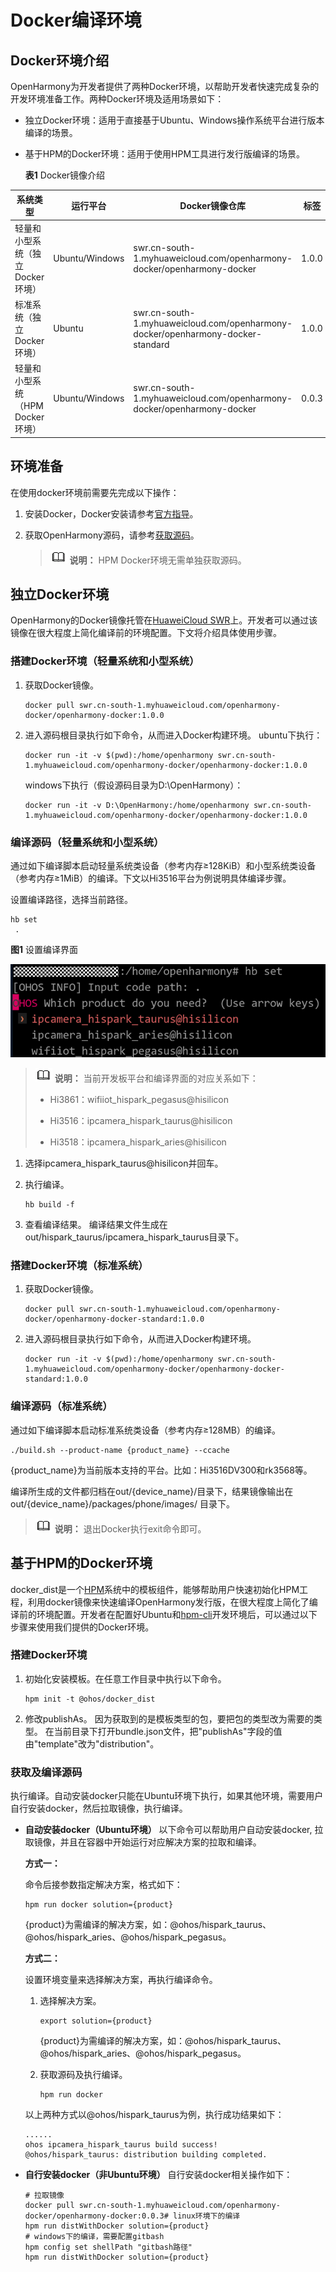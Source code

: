 # Docker编译环境


## Docker环境介绍

OpenHarmony为开发者提供了两种Docker环境，以帮助开发者快速完成复杂的开发环境准备工作。两种Docker环境及适用场景如下：

- 独立Docker环境：适用于直接基于Ubuntu、Windows操作系统平台进行版本编译的场景。

- 基于HPM的Docker环境：适用于使用HPM工具进行发行版编译的场景。

  **表1** Docker镜像介绍

| 系统类型 | 运行平台 | Docker镜像仓库 | 标签 | 
| -------- | -------- | -------- | -------- |
| 轻量和小型系统（独立Docker环境） | Ubuntu/Windows | swr.cn-south-1.myhuaweicloud.com/openharmony-docker/openharmony-docker | 1.0.0 | 
| 标准系统（独立Docker环境） | Ubuntu | swr.cn-south-1.myhuaweicloud.com/openharmony-docker/openharmony-docker-standard | 1.0.0 | 
| 轻量和小型系统（HPM Docker环境） | Ubuntu/Windows | swr.cn-south-1.myhuaweicloud.com/openharmony-docker/openharmony-docker | 0.0.3 | 


## 环境准备

在使用docker环境前需要先完成以下操作：

1. 安装Docker，Docker安装请参考[官方指导](https://docs.docker.com/engine/install/)。

2. 获取OpenHarmony源码，请参考[获取源码](https://device.harmonyos.com/cn/docs/documentation/guide/sourcecode-acquire-0000001050769927)。
   > ![icon-note.gif](public_sys-resources/icon-note.gif) **说明：**
   > HPM Docker环境无需单独获取源码。


## 独立Docker环境

OpenHarmony的Docker镜像托管在[HuaweiCloud SWR](https://console.huaweicloud.com/swr/?region=cn-south-1#/app/warehouse/warehouseMangeDetail/goldensir/openharmony-docker/openharmony-docker?type=ownImage)上。开发者可以通过该镜像在很大程度上简化编译前的环境配置。下文将介绍具体使用步骤。

### 搭建Docker环境（轻量系统和小型系统）

1. 获取Docker镜像。
     
   ```
   docker pull swr.cn-south-1.myhuaweicloud.com/openharmony-docker/openharmony-docker:1.0.0
   ```

2. 进入源码根目录执行如下命令，从而进入Docker构建环境。
     ubuntu下执行：
     
   ```
   docker run -it -v $(pwd):/home/openharmony swr.cn-south-1.myhuaweicloud.com/openharmony-docker/openharmony-docker:1.0.0
   ```

   windows下执行（假设源码目录为D:\OpenHarmony）：

     
   ```
   docker run -it -v D:\OpenHarmony:/home/openharmony swr.cn-south-1.myhuaweicloud.com/openharmony-docker/openharmony-docker:1.0.0
   ```

### 编译源码（轻量系统和小型系统）

通过如下编译脚本启动轻量系统类设备（参考内存≥128KiB）和小型系统类设备（参考内存≥1MiB）的编译。下文以Hi3516平台为例说明具体编译步骤。

  设置编译路径，选择当前路径。
  
```
hb set
 .
```

  **图1** 设置编译界面

  ![zh-cn_image_0000001153508656](figures/zh-cn_image_0000001153508656.png)

> ![icon-note.gif](public_sys-resources/icon-note.gif) **说明：**
> 当前开发板平台和编译界面的对应关系如下：
> 
> - Hi3861：wifiiot_hispark_pegasus\@hisilicon
> 
> - Hi3516：ipcamera_hispark_taurus\@hisilicon
> 
> - Hi3518：ipcamera_hispark_aries\@hisilicon

1. 选择ipcamera_hispark_taurus\@hisilicon并回车。

2. 执行编译。
     
   ```
   hb build -f
   ```

3. 查看编译结果。
   编译结果文件生成在out/hispark_taurus/ipcamera_hispark_taurus目录下。

### 搭建Docker环境（标准系统）

1. 获取Docker镜像。
     
   ```
   docker pull swr.cn-south-1.myhuaweicloud.com/openharmony-docker/openharmony-docker-standard:1.0.0
   ```

2. 进入源码根目录执行如下命令，从而进入Docker构建环境。
     
   ```
   docker run -it -v $(pwd):/home/openharmony swr.cn-south-1.myhuaweicloud.com/openharmony-docker/openharmony-docker-standard:1.0.0
   ```

### 编译源码（标准系统）

  通过如下编译脚本启动标准系统类设备（参考内存≥128MB）的编译。
  
```
./build.sh --product-name {product_name} --ccache
```

{product_name}为当前版本支持的平台。比如：Hi3516DV300和rk3568等。

编译所生成的文件都归档在out/{device_name}/目录下，结果镜像输出在 out/{device_name}/packages/phone/images/ 目录下。


> ![icon-note.gif](public_sys-resources/icon-note.gif) **说明：**
> 退出Docker执行exit命令即可。


## 基于HPM的Docker环境

docker_dist是一个[HPM](https://hpm.harmonyos.com/)系统中的模板组件，能够帮助用户快速初始化HPM工程，利用docker镜像来快速编译OpenHarmony发行版，在很大程度上简化了编译前的环境配置。开发者在配置好Ubuntu和[hpm-cli](https://device.harmonyos.com/cn/docs/documentation/guide/hpm-part-development-install-0000001178291102)开发环境后，可以通过以下步骤来使用我们提供的Docker环境。


### 搭建Docker环境

1. 初始化安装模板。在任意工作目录中执行以下命令。
     
   ```
   hpm init -t @ohos/docker_dist
   ```

2. 修改publishAs。
   因为获取到的是模板类型的包，要把包的类型改为需要的类型。 在当前目录下打开bundle.json文件，把"publishAs"字段的值由"template"改为"distribution"。


### 获取及编译源码

执行编译。自动安装docker只能在Ubuntu环境下执行，如果其他环境，需要用户自行安装docker，然后拉取镜像，执行编译。

- **自动安装docker（Ubuntu环境）**
  以下命令可以帮助用户自动安装docker, 拉取镜像，并且在容器中开始运行对应解决方案的拉取和编译。

  **方式一：**

  命令后接参数指定解决方案，格式如下：

    
  ```
  hpm run docker solution={product}
  ```

  {product}为需编译的解决方案，如：\@ohos/hispark_taurus、\@ohos/hispark_aries、\@ohos/hispark_pegasus。

  **方式二：**

  设置环境变量来选择解决方案，再执行编译命令。

  1. 选择解决方案。
        
      ```
      export solution={product}
      ```

      {product}为需编译的解决方案，如：\@ohos/hispark_taurus、\@ohos/hispark_aries、\@ohos/hispark_pegasus。
  2. 获取源码及执行编译。
        
      ```
      hpm run docker
      ```

    以上两种方式以\@ohos/hispark_taurus为例，执行成功结果如下：
    
  ```
  ......
  ohos ipcamera_hispark_taurus build success!
  @ohos/hispark_taurus: distribution building completed.
  ```

- **自行安装docker（非Ubuntu环境）**
  自行安装docker相关操作如下：

    
  ```
  # 拉取镜像 
  docker pull swr.cn-south-1.myhuaweicloud.com/openharmony-docker/openharmony-docker:0.0.3# linux环境下的编译 
  hpm run distWithDocker solution={product}
  # windows下的编译，需要配置gitbash 
  hpm config set shellPath "gitbash路径"
  hpm run distWithDocker solution={product}
  ```
